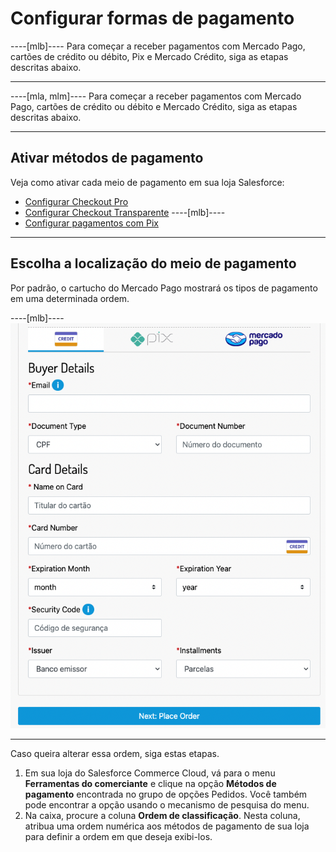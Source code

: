 # Configurar formas de pagamento

----[mlb]----
Para começar a receber pagamentos com Mercado Pago, cartões de crédito ou débito, Pix e Mercado Crédito, siga as etapas descritas abaixo.

------------
----[mla, mlm]----
Para começar a receber pagamentos com Mercado Pago, cartões de crédito ou débito e Mercado Crédito, siga as etapas descritas abaixo.

------------

## Ativar métodos de pagamento

Veja como ativar cada meio de pagamento em sua loja Salesforce:

* [Configurar Checkout Pro](/developers/pt/docs/salesforce-commerce-cloud/payments-configuration/checkout-pro)
* [Configurar Checkout Transparente](/developers/pt/docs/salesforce-commerce-cloud/payments-configuration/checkout-api)
----[mlb]----
* [Configurar pagamentos com Pix](/developers/pt/docs/salesforce-commerce-cloud/payments-configuration/checkout-api/pix)

------------

## Escolha a localização do meio de pagamento

Por padrão, o cartucho do Mercado Pago mostrará os tipos de pagamento em uma determinada ordem.

----[mlb]----
![payment_methods_v2](/images/salesforce/payment_methods_v2.png)

------------

Caso queira alterar essa ordem, siga estas etapas.

1. Em sua loja do Salesforce Commerce Cloud, vá para o menu **Ferramentas do comerciante** e clique na opção **Métodos de pagamento** encontrada no grupo de opções Pedidos. Você também pode encontrar a opção usando o mecanismo de pesquisa do menu.
2. Na caixa, procure a coluna **Ordem de classificação**. Nesta coluna, atribua uma ordem numérica aos métodos de pagamento de sua loja para definir a ordem em que deseja exibi-los.
